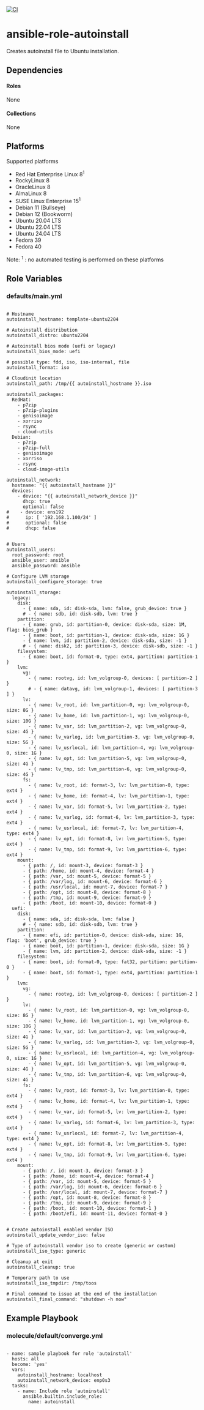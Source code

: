 [![CI](https://github.com/de-it-krachten/ansible-role-autoinstall/workflows/CI/badge.svg?event=push)](https://github.com/de-it-krachten/ansible-role-autoinstall/actions?query=workflow%3ACI)


# ansible-role-autoinstall

Creates autoinstall file to Ubuntu installation. 



## Dependencies

#### Roles
None

#### Collections
None

## Platforms

Supported platforms

- Red Hat Enterprise Linux 8<sup>1</sup>
- RockyLinux 8
- OracleLinux 8
- AlmaLinux 8
- SUSE Linux Enterprise 15<sup>1</sup>
- Debian 11 (Bullseye)
- Debian 12 (Bookworm)
- Ubuntu 20.04 LTS
- Ubuntu 22.04 LTS
- Ubuntu 24.04 LTS
- Fedora 39
- Fedora 40

Note:
<sup>1</sup> : no automated testing is performed on these platforms

## Role Variables
### defaults/main.yml
<pre><code>
# Hostname
autoinstall_hostname: template-ubuntu2204

# Autoinstall distribution
autoinstall_distro: ubuntu2204

# Autoinstall bios mode (uefi or legacy)
autoinstall_bios_mode: uefi

# possible type: fdd, iso, iso-internal, file
autoinstall_format: iso

# Cloudinit location
autoinstall_path: /tmp/{{ autoinstall_hostname }}.iso

autoinstall_packages:
  RedHat:
    - p7zip
    - p7zip-plugins
    - genisoimage
    - xorriso
    - rsync
    - cloud-utils
  Debian:
    - p7zip
    - p7zip-full
    - genisoimage
    - xorriso
    - rsync
    - cloud-image-utils

autoinstall_network:
  hostname: "{{ autoinstall_hostname }}"
  devices:
    - device: "{{ autoinstall_network_device }}"
      dhcp: true
      optional: false
#    - device: ens192
#      ip: [ '192.168.1.100/24' ]
#      optional: false
#      dhcp: false


# Users
autoinstall_users:
  root_password: root
  ansible_user: ansible
  ansible_password: ansible

# Configure LVM storage
autoinstall_configure_storage: true

autoinstall_storage:
  legacy:
    disk:
      - { name: sda, id: disk-sda, lvm: false, grub_device: true }
      # - { name: sdb, id: disk-sdb, lvm: true }
    partition:
      - { name: grub, id: partition-0, device: disk-sda, size: 1M, flag: bios_grub }
      - { name: boot, id: partition-1, device: disk-sda, size: 1G }
      - { name: lvm, id: partition-2, device: disk-sda, size: -1 }
      # - { name: disk2, id: partition-3, device: disk-sdb, size: -1 }
    filesystem:
      - { name: boot, id: format-0, type: ext4, partition: partition-1 }
    lvm:
      vg:
        - { name: rootvg, id: lvm_volgroup-0, devices: [ partition-2 ] }
        # - { name: datavg, id: lvm_volgroup-1, devices: [ partition-3 ] }
      lv:
        - { name: lv_root, id: lvm_partition-0, vg: lvm_volgroup-0, size: 8G }
        - { name: lv_home, id: lvm_partition-1, vg: lvm_volgroup-0, size: 10G }
        - { name: lv_var, id: lvm_partition-2, vg: lvm_volgroup-0, size: 4G }
        - { name: lv_varlog, id: lvm_partition-3, vg: lvm_volgroup-0, size: 5G }
        - { name: lv_usrlocal, id: lvm_partition-4, vg: lvm_volgroup-0, size: 1G }
        - { name: lv_opt, id: lvm_partition-5, vg: lvm_volgroup-0, size: 4G }
        - { name: lv_tmp, id: lvm_partition-6, vg: lvm_volgroup-0, size: 4G }
      fs:
        - { name: lv_root, id: format-3, lv: lvm_partition-0, type: ext4 }
        - { name: lv_home, id: format-4, lv: lvm_partition-1, type: ext4 }
        - { name: lv_var, id: format-5, lv: lvm_partition-2, type: ext4 }
        - { name: lv_varlog, id: format-6, lv: lvm_partition-3, type: ext4 }
        - { name: lv_usrlocal, id: format-7, lv: lvm_partition-4, type: ext4 }
        - { name: lv_opt, id: format-8, lv: lvm_partition-5, type: ext4 }
        - { name: lv_tmp, id: format-9, lv: lvm_partition-6, type: ext4 }
    mount:
      - { path: /, id: mount-3, device: format-3 }
      - { path: /home, id: mount-4, device: format-4 }
      - { path: /var, id: mount-5, device: format-5 }
      - { path: /var/log, id: mount-6, device: format-6 }
      - { path: /usr/local, id: mount-7, device: format-7 }
      - { path: /opt, id: mount-8, device: format-8 }
      - { path: /tmp, id: mount-9, device: format-9 }
      - { path: /boot, id: mount-10, device: format-0 }
  uefi:
    disk:
      - { name: sda, id: disk-sda, lvm: false }
      # - { name: sdb, id: disk-sdb, lvm: true }
    partition:
      - { name: efi, id: partition-0, device: disk-sda, size: 1G, flag: 'boot', grub_device: true }
      - { name: boot, id: partition-1, device: disk-sda, size: 1G }
      - { name: lvm, id: partition-2, device: disk-sda, size: -1 }
    filesystem:
      - { name: boot, id: format-0, type: fat32, partition: partition-0 }
      - { name: boot, id: format-1, type: ext4, partition: partition-1 }
    lvm:
      vg:
        - { name: rootvg, id: lvm_volgroup-0, devices: [ partition-2 ] }
      lv:
        - { name: lv_root, id: lvm_partition-0, vg: lvm_volgroup-0, size: 8G }
        - { name: lv_home, id: lvm_partition-1, vg: lvm_volgroup-0, size: 10G }
        - { name: lv_var, id: lvm_partition-2, vg: lvm_volgroup-0, size: 4G }
        - { name: lv_varlog, id: lvm_partition-3, vg: lvm_volgroup-0, size: 5G }
        - { name: lv_usrlocal, id: lvm_partition-4, vg: lvm_volgroup-0, size: 1G }
        - { name: lv_opt, id: lvm_partition-5, vg: lvm_volgroup-0, size: 4G }
        - { name: lv_tmp, id: lvm_partition-6, vg: lvm_volgroup-0, size: 4G }
      fs:
        - { name: lv_root, id: format-3, lv: lvm_partition-0, type: ext4 }
        - { name: lv_home, id: format-4, lv: lvm_partition-1, type: ext4 }
        - { name: lv_var, id: format-5, lv: lvm_partition-2, type: ext4 }
        - { name: lv_varlog, id: format-6, lv: lvm_partition-3, type: ext4 }
        - { name: lv_usrlocal, id: format-7, lv: lvm_partition-4, type: ext4 }
        - { name: lv_opt, id: format-8, lv: lvm_partition-5, type: ext4 }
        - { name: lv_tmp, id: format-9, lv: lvm_partition-6, type: ext4 }
    mount:
      - { path: /, id: mount-3, device: format-3 }
      - { path: /home, id: mount-4, device: format-4 }
      - { path: /var, id: mount-5, device: format-5 }
      - { path: /var/log, id: mount-6, device: format-6 }
      - { path: /usr/local, id: mount-7, device: format-7 }
      - { path: /opt, id: mount-8, device: format-8 }
      - { path: /tmp, id: mount-9, device: format-9 }
      - { path: /boot, id: mount-10, device: format-1 }
      - { path: /boot/efi, id: mount-11, device: format-0 }


# Create autoinstall enabled vendor ISO
autoinstall_update_vendor_iso: false

# Type of autoinstall vendor iso to create (generic or custom)
autoinstall_iso_type: generic

# Cleanup at exit
autoinstall_cleanup: true

# Temporary path to use
autoinstall_iso_tmpdir: /tmp/toos

# Final command to issue at the end of the installation
autoinstall_final_command: "shutdown -h now"
</pre></code>




## Example Playbook
### molecule/default/converge.yml
<pre><code>
- name: sample playbook for role 'autoinstall'
  hosts: all
  become: 'yes'
  vars:
    autoinstall_hostname: localhost
    autoinstall_network_device: enp0s3
  tasks:
    - name: Include role 'autoinstall'
      ansible.builtin.include_role:
        name: autoinstall
</pre></code>
